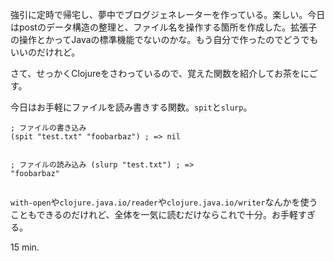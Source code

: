 強引に定時で帰宅し、夢中でブログジェネレーターを作っている。楽しい。今日はpostのデータ構造の整理と、ファイル名を操作する箇所を作成した。拡張子の操作とかってJavaの標準機能でないのかな。もう自分で作ったのでどうでもいいのだけれど。

さて、せっかくClojureをさわっているので、覚えた関数を紹介してお茶をにごす。

今日はお手軽にファイルを読み書きする関数。`spit`と`slurp`。

<div><script src="https://gist.github.com/3714826.js?file=spit-and-slurp.clj"></script><noscript>
<pre><code>; ファイルの書き込み
(spit &quot;test.txt&quot; &quot;foobarbaz&quot;) ; =&gt; nil

; ファイルの読み込み
(slurp &quot;test.txt&quot;) ; =&gt; &quot;foobarbaz&quot;</code></pre></noscript></div>

`with-open`や`clojure.java.io/reader`や`clojure.java.io/writer`なんかを使うこともできるのだけれど、全体を一気に読むだけならこれで十分。お手軽すぎる。

15 min.
